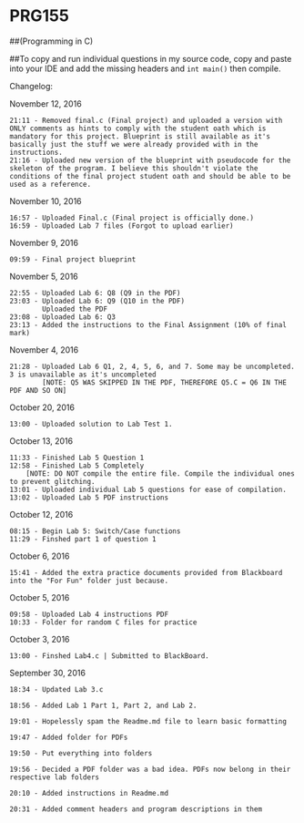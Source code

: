 # PRG155 
##(Programming in C)

##To copy and run individual questions in my source code, copy and paste into your IDE and add the missing headers and ```int main()``` then compile.





Changelog:

November 12, 2016

	21:11 - Removed final.c (Final project) and uploaded a version with ONLY comments as hints to comply with the student oath which is mandatory for this project. Blueprint is still available as it's basically just the stuff we were already provided with in the instructions.
	21:16 - Uploaded new version of the blueprint with pseudocode for the skeleton of the program. I believe this shouldn't violate the conditions of the final project student oath and should be able to be used as a reference.

November 10, 2016

	16:57 - Uploaded Final.c (Final project is officially done.)
	16:59 - Uploaded Lab 7 files (Forgot to upload earlier)

November 9, 2016

	09:59 - Final project blueprint

November 5, 2016

	22:55 - Uploaded Lab 6: Q8 (Q9 in the PDF)
	23:03 - Uploaded Lab 6: Q9 (Q10 in the PDF)
			Uploaded the PDF
	23:08 - Uploaded Lab 6: Q3
	23:13 - Added the instructions to the Final Assignment (10% of final mark)

November 4, 2016

	21:28 - Uploaded Lab 6 Q1, 2, 4, 5, 6, and 7. Some may be uncompleted. 3 is unavailable as it's uncompleted
			[NOTE: Q5 WAS SKIPPED IN THE PDF, THEREFORE Q5.C = Q6 IN THE PDF AND SO ON]

October 20, 2016

	13:00 - Uploaded solution to Lab Test 1.

October 13, 2016
	
	11:33 - Finished Lab 5 Question 1
	12:58 - Finished Lab 5 Completely
		[NOTE: DO NOT compile the entire file. Compile the individual ones to prevent glitching.
	13:01 - Uploaded individual Lab 5 questions for ease of compilation. 
	13:02 - Uploaded Lab 5 PDF instructions


October 12, 2016

	08:15 - Begin Lab 5: Switch/Case functions
	11:29 - Finshed part 1 of question 1


October 6, 2016
	
	15:41 - Added the extra practice documents provided from Blackboard into the "For Fun" folder just because.


October 5, 2016
	
	09:58 - Uploaded Lab 4 instructions PDF
	10:33 - Folder for random C files for practice



October 3, 2016

	13:00 - Finshed Lab4.c | Submitted to BlackBoard.


September 30, 2016

	18:34 - Updated Lab 3.c

	18:56 - Added Lab 1 Part 1, Part 2, and Lab 2.
	
	19:01 - Hopelessly spam the Readme.md file to learn basic formatting
	
	19:47 - Added folder for PDFs
	
	19:50 - Put everything into folders
	
	19:56 - Decided a PDF folder was a bad idea. PDFs now belong in their respective lab folders
	
	20:10 - Added instructions in Readme.md
	
	20:31 - Added comment headers and program descriptions in them

